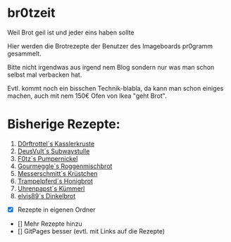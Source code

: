 # br0tzeit
Weil Brot geil ist und jeder eins haben sollte

Hier werden die Brotrezepte der Benutzer des Imageboards pr0gramm gesammelt.

Bitte nicht irgendwas aus irgend nem Blog sondern nur was man schon selbst mal verbacken hat.

Evtl. kommt noch ein bisschen Technik-blabla, da kann man schon einiges machen, auch mit nem 150€ Ofen von Ikea "geht Brot".

# Bisherige Rezepte:
1. [D0rftrottel´s Kasslerkruste](/recips/D0rftrottels_Kasslerkruste.md)
1. [DeusVult´s Subwaystulle](/recips/DeusVults_Subwaystulle.md)
1. [F0tz´s Pumpernickel](/recips/F0tz_Pumpernickel.md)
1. [Gourmeggle´s Roggenmischbrot](/recips/Gourmeggles_Roggenmischbrot.md)
1. [Messerschmitt´s Krüstchen](/recips/Messerschmitt´s_Krüstchen.md)
1. [Trampelpferd´s Honigbrot](/recips/Trampelpferd´s_Honigbrot.md)
1. [Uhrenpapst´s Kümmerl](/recips/Uhrenpapst´s_Kümmerl.md)
1. [elvis89´s Dinkelbrot](/recips/elvis89´s_Dinkelbrot.md)

- [x] Rezepte in eigenen Ordner 
- [] Mehr Rezepte hinzu
- [] GitPages besser (evtl. mit Links auf die Rezepte)
